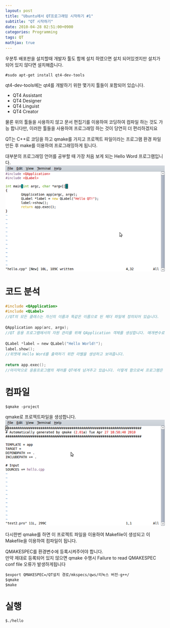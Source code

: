 ```yaml
---
layout: post
title: "Ubuntu에서 QT프로그래밍 시작하기 #1"
subtitle: "QT 시작하기"
date: 2010-04-28 02:51:00+0900
categories: Programming
tags: QT
mathjax: true
---
```


우분투 배포판을 설치할때 개발자 툴도 함께 설치 하였으면 설치 되어있겟지만 설치가 되어 있지 않다면 설치해줍니다.  

```
#sudo apt-get install qt4-dev-tools
```


qt4-dev-tools에는 qt4를 개발하기 위한 몇가지 툴들이 포함되어 있습니다.

- QT4 Assistant
- QT4 Designer
- QT4 Linguist
- QT4 Creator

물론 위의 툴들을 사용하지 않고 문서 편집기를 이용하여 코딩하여 컴파일 하는 것도 가능 합니다만, 이러한 툴들을 사용하여 프로그래밍 하는 것이 당연히 더 편리하겠지요  

QT는 C++로 코딩을 하고 qmake를 가지고 프로젝트 파일이라는 프로그램 환경 파일만든 후 make를 이용하여 프로그래밍하게 됩니다.  

대부분의 프로그래밍 언어를 공부할 때 가장 처음 보게 되는 Hello Word 프로그램입니다.  
![img](/resource/20100428/20100428-img-1-1.png)

# 코드 분석
```c
#include <QApplication>
#include <QLabel>
//QT의 모든 클래스는 자신의 이름과 똑같은 이름으로 된 헤더 파일에 정의되어 있습니다.

QApplication app(arc, argv);
//QT 응용 프로그램에서의 자원 관리를 위해 QApplication 객체를 생성합니다. 매개변수로 main에서 받은 값들을 넘겨줍니다.

QLabel *label = new QLabel("Hello World!");
label.show();
//위젯에 Hello Word를 출력하기 위한 라벨을 생성하고 보여줍니다.

return app.exec();
//마지막으로 응용프로그램의 제어를 QT에게 넘겨주고 있습니다. 이렇게 함으로써 프로그램은 마우스 클릭과 같은 이벤트를 대기하는 이벤트 루프에 진입하게 됩니다.
```

# 컴파일
```
$qmake -project
```
qmake로 프로젝트파일을 생성합니다.  
![img](/resource/20100428/20100428-img-1-2.png)

다시한번 qmake를 하면 이 프로젝트 파일을 이용하여 Makefile이 생성되고 이 Makefile을 이용하여 컴파일이 됩니다.  

QMAKESPEC를 환경변수에 등록시켜주어야 합니다.  
만약 제대로 등록되어 있지 않으면 qmake 수행시 Failure to read QMAKESPEC conf file 오류가 발생하게됩니다  

```
$export QMAKESPEC=/QT설치 경로/mkspecs/qws/리눅스 버전-g++/
$qmake
$make
```


# 실행
```
$./hello
```